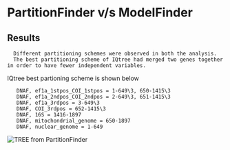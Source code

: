 # PartitionFinder v/s ModelFinder
  ## Results
      Different partitioning schemes were observed in both the analysis.
      The best partitioning scheme of IQtree had merged two genes together in order to have fewer independent variables. 
  IQtree best partioning scheme is shown below
  
       DNAF, ef1a_1stpos_COI_1stpos = 1-649\3, 650-1415\3
       DNAF, ef1a_2ndpos_COI_2ndpos = 2-649\3, 651-1415\3
       DNAF, ef1a_3rdpos = 3-649\3
       DNAF, COI_3rdpos = 652-1415\3
       DNAF, 16S = 1416-1897
       DNAF, mitochondrial_genome = 650-1897
       DNAF, nuclear_genome = 1-649
      
![TREE from PartitionFinder](https://user-images.githubusercontent.com/48491729/87254644-9104a180-c4a1-11ea-9b41-b163f94efe53.jpg)


   
